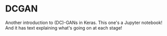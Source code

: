 # DCGAN
Another introduction to (DC)-GANs in Keras. This one's a Jupyter notebook! And it has text explaining what's going on at each stage!
